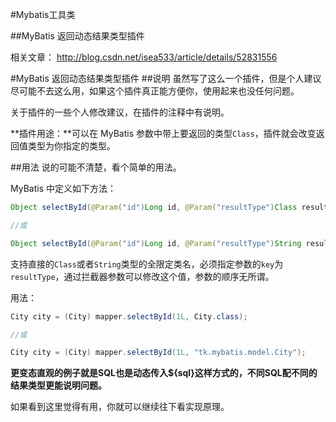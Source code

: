 #Mybatis工具类

##MyBatis 返回动态结果类型插件

相关文章： http://blog.csdn.net/isea533/article/details/52831556

#MyBatis 返回动态结果类型插件
##说明
虽然写了这么一个插件，但是个人建议尽可能不去这么用，如果这个插件真正能方便你，使用起来也没任何问题。

关于插件的一些个人修改建议，在插件的注释中有说明。

**插件用途：**可以在 MyBatis 参数中带上要返回的类型`Class`，插件就会改变返回值类型为你指定的类型。

##用法
说的可能不清楚，看个简单的用法。

MyBatis 中定义如下方法：
```java
Object selectById(@Param("id")Long id, @Param("resultType")Class resultType);

//或

Object selectById(@Param("id")Long id, @Param("resultType")String resultType);

```
支持直接的`Class`或者`String`类型的全限定类名，必须指定参数的`key`为`resultType`，通过拦截器参数可以修改这个值，参数的顺序无所谓。

用法：
```java
City city = (City) mapper.selectById(1L, City.class);

//或

City city = (City) mapper.selectById(1L, "tk.mybatis.model.City");
```

**更变态直观的例子就是SQL也是动态传入${sql}这样方式的，不同SQL配不同的结果类型更能说明问题。**

如果看到这里觉得有用，你就可以继续往下看实现原理。